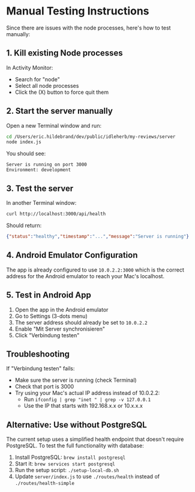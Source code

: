 # Manual Testing Instructions

Since there are issues with the node processes, here's how to test manually:

## 1. Kill existing Node processes

In Activity Monitor:
- Search for "node" 
- Select all node processes
- Click the (X) button to force quit them

## 2. Start the server manually

Open a new Terminal window and run:
```bash
cd /Users/eric.hildebrand/dev/public/idleherb/my-reviews/server
node index.js
```

You should see:
```
Server is running on port 3000
Environment: development
```

## 3. Test the server

In another Terminal window:
```bash
curl http://localhost:3000/api/health
```

Should return:
```json
{"status":"healthy","timestamp":"...","message":"Server is running"}
```

## 4. Android Emulator Configuration

The app is already configured to use `10.0.2.2:3000` which is the correct address for the Android emulator to reach your Mac's localhost.

## 5. Test in Android App

1. Open the app in the Android emulator
2. Go to Settings (3-dots menu)
3. The server address should already be set to `10.0.2.2`
4. Enable "Mit Server synchronisieren"
5. Click "Verbindung testen"

## Troubleshooting

If "Verbindung testen" fails:
- Make sure the server is running (check Terminal)
- Check that port is 3000
- Try using your Mac's actual IP address instead of 10.0.2.2:
  - Run `ifconfig | grep "inet " | grep -v 127.0.0.1`
  - Use the IP that starts with 192.168.x.x or 10.x.x.x

## Alternative: Use without PostgreSQL

The current setup uses a simplified health endpoint that doesn't require PostgreSQL. To test the full functionality with database:

1. Install PostgreSQL: `brew install postgresql`
2. Start it: `brew services start postgresql`
3. Run the setup script: `./setup-local-db.sh`
4. Update `server/index.js` to use `./routes/health` instead of `./routes/health-simple`